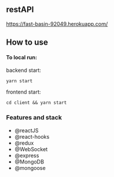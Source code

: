## restAPI
https://fast-basin-92049.herokuapp.com/

## How to use

#### To local run:

backend start:

`yarn start`

frontend start:

`cd client && yarn start`

### Features and stack

- @reactJS
- @react-hooks
- @redux
- @WebSocket
- @express
- @MongoDB
- @mongoose